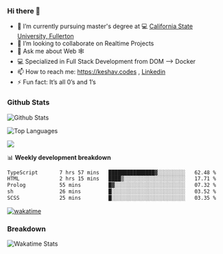 ### Hi there 👋

- 🔭 I’m currently pursuing master's degree at 💻 [California State University, Fullerton](http://www.fullerton.edu/) 
- 👯 I’m looking to collaborate on Realtime Projects
- 💬 Ask me about Web 🕸
- 💻 Specialized in Full Stack Development from DOM --> Docker
- 📫 How to reach me: https://keshav.codes , [Linkedin](https://www.linkedin.com/in/keshavlingala/)
- ⚡ Fun fact: It’s all 0’s and 1’s

### Github Stats
![Github Stats](https://github-readme-stats.vercel.app/api?username=keshavlingala&count_private=true&show_icons=true&theme=radical)

![Top Languages](https://github-readme-stats.vercel.app/api/top-langs/?username=keshavlingala&show_icons=true&theme=radical)

![](https://komarev.com/ghpvc/?username=keshavlingala)

📊 **Weekly development breakdown**

<!--START_SECTION:waka-->

```txt
TypeScript       7 hrs 57 mins   ███████████████▓░░░░░░░░░   62.48 %
HTML             2 hrs 15 mins   ████▒░░░░░░░░░░░░░░░░░░░░   17.71 %
Prolog           55 mins         █▓░░░░░░░░░░░░░░░░░░░░░░░   07.32 %
sh               26 mins         █░░░░░░░░░░░░░░░░░░░░░░░░   03.52 %
SCSS             25 mins         █░░░░░░░░░░░░░░░░░░░░░░░░   03.35 %
```

<!--END_SECTION:waka-->


[![wakatime](https://wakatime.com/badge/user/62bfdbc7-082c-40a7-b4bd-f9280d51aeed.svg)](https://wakatime.com/@62bfdbc7-082c-40a7-b4bd-f9280d51aeed)


### Breakdown

![Wakatime Stats](https://github-readme-stats.vercel.app/api/wakatime?username=keshavlingala)